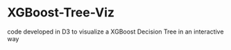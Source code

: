 # XGBoost-Tree-Viz
code developed in D3 to visualize a XGBoost Decision Tree in an interactive way 

